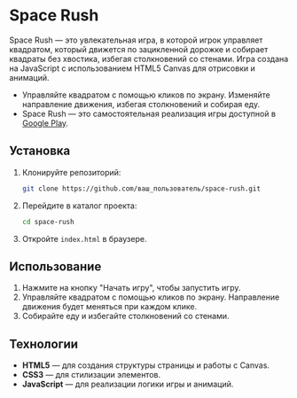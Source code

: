 # Space Rush

Space Rush — это увлекательная игра, в которой игрок управляет квадратом, который движется по зацикленной дорожке и собирает квадраты без хвостика, избегая столкновений со стенами. Игра создана на JavaScript с использованием HTML5 Canvas для отрисовки и анимаций.

- Управляйте квадратом с помощью кликов по экрану. Изменяйте направление движения, избегая столкновений и собирая еду.
- Space Rush — это самостоятельная реализация игры доступной в [Google Play](https://play.google.com/store/apps/details?id=com.eggies.spacerush).

## Установка

1. Клонируйте репозиторий:

   ```bash
   git clone https://github.com/ваш_пользователь/space-rush.git
   ```

2. Перейдите в каталог проекта:

   ```bash
   cd space-rush
   ```

3. Откройте `index.html` в браузере.

## Использование

1. Нажмите на кнопку "Начать игру", чтобы запустить игру.
2. Управляйте квадратом с помощью кликов по экрану. Направление движения будет меняться при каждом клике.
3. Собирайте еду и избегайте столкновений со стенами.

## Технологии

- **HTML5** — для создания структуры страницы и работы с Canvas.
- **CSS3** — для стилизации элементов.
- **JavaScript** — для реализации логики игры и анимаций.